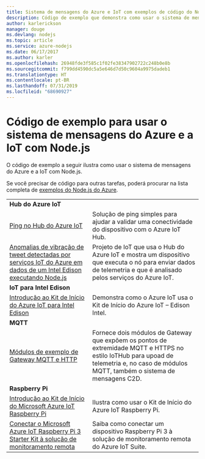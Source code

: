 ```yaml
---
title: Sistema de mensagens do Azure e IoT com exemplos de código do Node.js
description: Código de exemplo que demonstra como usar o sistema de mensagens do Azure e a IoT com Node.js
author: karlerickson
manager: douge
ms.devlang: nodejs
ms.topic: article
ms.service: azure-nodejs
ms.date: 06/17/2017
ms.author: karler
ms.openlocfilehash: 26948fde3f585c1f02fe38347902722c248b0e8b
ms.sourcegitcommit: f799dd4590dc5a5e646d7d50c9604a9975dadeb1
ms.translationtype: HT
ms.contentlocale: pt-BR
ms.lasthandoff: 07/31/2019
ms.locfileid: "68690927"
---
```

# <a name="sample-code-for-using-azure-messaging-and-iot-with-nodejs"></a>Código de exemplo para usar o sistema de mensagens do Azure e a IoT com Node.js

O código de exemplo a seguir ilustra como usar o sistema de mensagens do Azure e a IoT com Node.js.

Se você precisar de código para outras tarefas, poderá procurar na lista completa de [exemplos do Node.js do Azure](https://azure.microsoft.com/resources/samples/?term=nodejs).

| | |
|---|---|
| **Hub do Azure IoT** ||
| [Ping no Hub do Azure IoT](https://github.com/Azure-Samples/iot-hub-node-ping) | Solução de ping simples para ajudar a validar uma conectividade do dispositivo com o Azure IoT Hub. |
| [Anomalias de vibração de tweet detectadas por serviços IoT do Azure em dados de um Intel Edison executando Node.js](https://azure.microsoft.com/resources/samples/iot-hub-nodejs-intel-edison-vibration-anomaly-detection/) | Projeto de IoT que usa o Hub do Azure IoT e mostra um dispositivo que executa o nó para enviar dados de telemetria e que é analisado pelos serviços do Azure IoT. |
| **IoT para Intel Edison** ||
| [Introdução ao Kit de Início do Azure IoT para Intel Edison](https://github.com/Azure-Samples/iot-hub-node-intel-edison-getstartedkit) | Demonstra como o Azure IoT usa o Kit de Início do Azure IoT – Edison Intel. |
| **MQTT** ||
| [Módulos de exemplo de Gateway MQTT e HTTP](https://github.com/Azure-Samples/iot-gateway-mqtt-http) | Fornece dois módulos de Gateway que expõem os pontos de extremidade MQTT e HTTPS no estilo IoTHub para upoad de telemetria e, no caso de módulos MQTT, também o sistema de mensagens C2D. |
| **Raspberry Pi** ||
| [Introdução ao Kit de Início do Microsoft Azure IoT Raspberry Pi](https://github.com/Azure-Samples/iot-hub-node-raspberrypi-getting-started) | Ilustra como usar o Kit de Início do Azure IoT Raspberry Pi. |
| [Conectar o Microsoft Azure IoT Raspberry Pi 3 Starter Kit à solução de monitoramento remota](https://azure.microsoft.com/resources/samples/iot-remote-monitoring-node-raspberrypi-getstartedkit/) | Saiba como conectar um dispositivo Raspberry Pi 3 à solução de monitoramento remota do Azure IoT Suite. |
